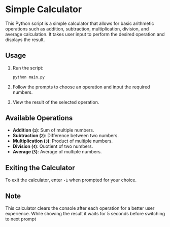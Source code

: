 # Simple Calculator

This Python script is a simple calculator that allows for basic arithmetic operations such as addition, subtraction, multiplication, division, and average calculation. It takes user input to perform the desired operation and displays the result.

## Usage

1. Run the script:

    ```bash
    python main.py
    ```

2. Follow the prompts to choose an operation and input the required numbers.

3. View the result of the selected operation.

## Available Operations

- **Addition (`1`)**: Sum of multiple numbers.
- **Subtraction (`2`)**: Difference between two numbers.
- **Multiplication (`3`)**: Product of multiple numbers.
- **Division (`4`)**: Quotient of two numbers.
- **Average (`5`)**: Average of multiple numbers.

## Exiting the Calculator

To exit the calculator, enter `-1` when prompted for your choice.

## Note

This calculator clears the console after each operation for a better user experience.
While showing the result it waits for 5 seconds before switching to next prompt

